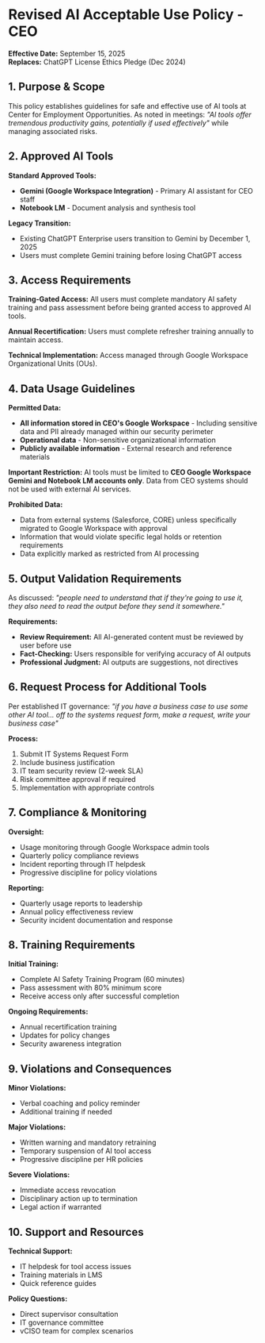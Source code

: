 # Revised AI Acceptable Use Policy - CEO
**Effective Date:** September 15, 2025  
**Replaces:** ChatGPT License Ethics Pledge (Dec 2024)

## 1. Purpose & Scope
This policy establishes guidelines for safe and effective use of AI tools at Center for Employment Opportunities. As noted in meetings: *"AI tools offer tremendous productivity gains, potentially if used effectively"* while managing associated risks.

## 2. Approved AI Tools

**Standard Approved Tools:**
- **Gemini (Google Workspace Integration)** - Primary AI assistant for CEO staff
- **Notebook LM** - Document analysis and synthesis tool

**Legacy Transition:**
- Existing ChatGPT Enterprise users transition to Gemini by December 1, 2025
- Users must complete Gemini training before losing ChatGPT access

## 3. Access Requirements

**Training-Gated Access:** All users must complete mandatory AI safety training and pass assessment before being granted access to approved AI tools.

**Annual Recertification:** Users must complete refresher training annually to maintain access.

**Technical Implementation:** Access managed through Google Workspace Organizational Units (OUs).

## 4. Data Usage Guidelines

**Permitted Data:**
- **All information stored in CEO's Google Workspace** - Including sensitive data and PII already managed within our security perimeter
- **Operational data** - Non-sensitive organizational information
- **Publicly available information** - External research and reference materials

**Important Restriction:** AI tools must be limited to **CEO Google Workspace Gemini and Notebook LM accounts only**. Data from CEO systems should not be used with external AI services.

**Prohibited Data:**
- Data from external systems (Salesforce, CORE) unless specifically migrated to Google Workspace with approval
- Information that would violate specific legal holds or retention requirements
- Data explicitly marked as restricted from AI processing

## 5. Output Validation Requirements

As discussed: *"people need to understand that if they're going to use it, they also need to read the output before they send it somewhere."*

**Requirements:**
- **Review Requirement:** All AI-generated content must be reviewed by user before use
- **Fact-Checking:** Users responsible for verifying accuracy of AI outputs
- **Professional Judgment:** AI outputs are suggestions, not directives

## 6. Request Process for Additional Tools

Per established IT governance: *"if you have a business case to use some other AI tool... off to the systems request form, make a request, write your business case"*

**Process:**
1. Submit IT Systems Request Form
2. Include business justification
3. IT team security review (2-week SLA)
4. Risk committee approval if required
5. Implementation with appropriate controls

## 7. Compliance & Monitoring

**Oversight:**
- Usage monitoring through Google Workspace admin tools
- Quarterly policy compliance reviews
- Incident reporting through IT helpdesk
- Progressive discipline for policy violations

**Reporting:**
- Quarterly usage reports to leadership
- Annual policy effectiveness review
- Security incident documentation and response

## 8. Training Requirements

**Initial Training:**
- Complete AI Safety Training Program (60 minutes)
- Pass assessment with 80% minimum score
- Receive access only after successful completion

**Ongoing Requirements:**
- Annual recertification training
- Updates for policy changes
- Security awareness integration

## 9. Violations and Consequences

**Minor Violations:**
- Verbal coaching and policy reminder
- Additional training if needed

**Major Violations:**
- Written warning and mandatory retraining
- Temporary suspension of AI tool access
- Progressive discipline per HR policies

**Severe Violations:**
- Immediate access revocation
- Disciplinary action up to termination
- Legal action if warranted

## 10. Support and Resources

**Technical Support:**
- IT helpdesk for tool access issues
- Training materials in LMS
- Quick reference guides

**Policy Questions:**
- Direct supervisor consultation
- IT governance committee
- vCISO team for complex scenarios